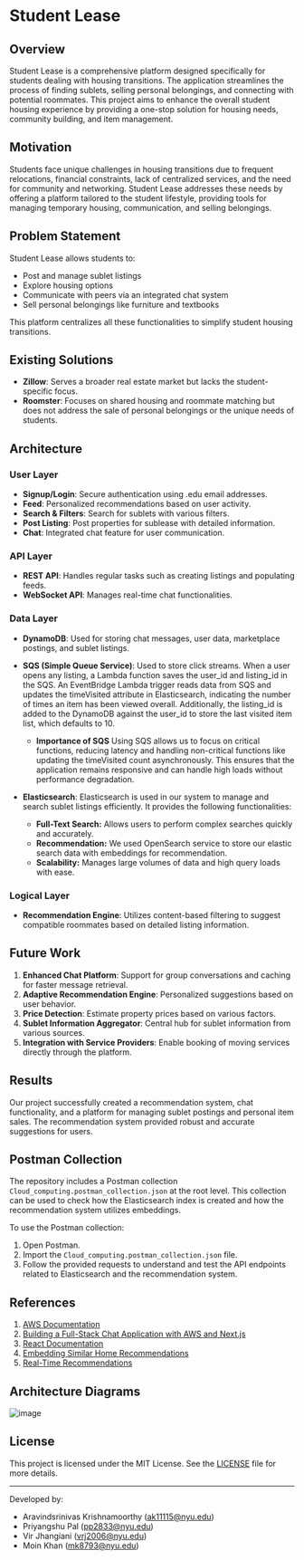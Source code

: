 # Student Lease

## Overview

Student Lease is a comprehensive platform designed specifically for students dealing with housing transitions. The application streamlines the process of finding sublets, selling personal belongings, and connecting with potential roommates. This project aims to enhance the overall student housing experience by providing a one-stop solution for housing needs, community building, and item management.

## Motivation

Students face unique challenges in housing transitions due to frequent relocations, financial constraints, lack of centralized services, and the need for community and networking. Student Lease addresses these needs by offering a platform tailored to the student lifestyle, providing tools for managing temporary housing, communication, and selling belongings.

## Problem Statement

Student Lease allows students to:
- Post and manage sublet listings
- Explore housing options
- Communicate with peers via an integrated chat system
- Sell personal belongings like furniture and textbooks

This platform centralizes all these functionalities to simplify student housing transitions.

## Existing Solutions

- **Zillow**: Serves a broader real estate market but lacks the student-specific focus.
- **Roomster**: Focuses on shared housing and roommate matching but does not address the sale of personal belongings or the unique needs of students.

## Architecture

### User Layer
- **Signup/Login**: Secure authentication using .edu email addresses.
- **Feed**: Personalized recommendations based on user activity.
- **Search & Filters**: Search for sublets with various filters.
- **Post Listing**: Post properties for sublease with detailed information.
- **Chat**: Integrated chat feature for user communication.

### API Layer
- **REST API**: Handles regular tasks such as creating listings and populating feeds.
- **WebSocket API**: Manages real-time chat functionalities.

### Data Layer
- **DynamoDB**: Used for storing chat messages, user data, marketplace postings, and sublet listings.
- **SQS (Simple Queue Service)**: Used to store click streams. When a user opens any listing, a Lambda function saves the user_id and listing_id in the SQS. An EventBridge Lambda trigger reads data from SQS and updates the timeVisited attribute in Elasticsearch, indicating the number of times an item has been viewed overall. Additionally, the listing_id is added to the DynamoDB against the user_id to store the last visited item list, which defaults to 10.

  - **Importance of SQS**
Using SQS allows us to focus on critical functions, reducing latency and handling non-critical functions like updating the timeVisited count asynchronously. This ensures that the application remains responsive and can handle high loads without performance degradation.
- **Elasticsearch**: Elasticsearch is used in our system to manage and search sublet listings efficiently. It provides the following functionalities:
  - **Full-Text Search:** Allows users to perform complex searches quickly and accurately.
  - **Recommendation:** We used OpenSearch service to store our elastic search data with embeddings for recommendation.
  - **Scalability:** Manages large volumes of data and high query loads with ease.
### Logical Layer
- **Recommendation Engine**: Utilizes content-based filtering to suggest compatible roommates based on detailed listing information.

## Future Work

1. **Enhanced Chat Platform**: Support for group conversations and caching for faster message retrieval.
2. **Adaptive Recommendation Engine**: Personalized suggestions based on user behavior.
3. **Price Detection**: Estimate property prices based on various factors.
4. **Sublet Information Aggregator**: Central hub for sublet information from various sources.
5. **Integration with Service Providers**: Enable booking of moving services directly through the platform.

## Results

Our project successfully created a recommendation system, chat functionality, and a platform for managing sublet postings and personal item sales. The recommendation system provided robust and accurate suggestions for users.

## Postman Collection

The repository includes a Postman collection `Cloud_computing.postman_collection.json` at the root level. This collection can be used to check how the Elasticsearch index is created and how the recommendation system utilizes embeddings. 

To use the Postman collection:
1. Open Postman.
2. Import the `Cloud_computing.postman_collection.json` file.
3. Follow the provided requests to understand and test the API endpoints related to Elasticsearch and the recommendation system.

## References

1. [AWS Documentation](https://docs.aws.amazon.com/)
2. [Building a Full-Stack Chat Application with AWS and Next.js](https://aws.amazon.com/blogs/mobile/building-a-full-stack-chat-application-with-aws-and-nextjs/)
3. [React Documentation](https://legacy.reactjs.org/docs/getting-started.html)
4. [Embedding Similar Home Recommendations](https://www.zillow.com/tech/embedding-similar-home-recommendation/)
5. [Real-Time Recommendations](https://eugeneyan.com/writing/real-time-recommendations/)

## Architecture Diagrams

![image](https://github.com/moinkhan3012/Student-Lease/assets/35172739/a48c0eef-2cc3-4504-84a5-fb5c24b19aa8)

## License

This project is licensed under the MIT License. See the [LICENSE](LICENSE) file for more details.

---

Developed by:
- Aravindsrinivas Krishnamoorthy (ak11115@nyu.edu)
- Priyangshu Pal (pp2833@nyu.edu)
- Vir Jhangiani (vrj2006@nyu.edu)
- Moin Khan (mk8793@nyu.edu)
